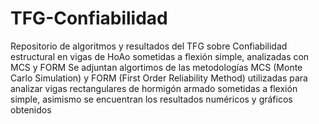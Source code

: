 # TFG-Confiabilidad
Repositorio de algoritmos y resultados del TFG sobre Confiabilidad estructural en vigas de HoAo sometidas a flexión simple, analizadas con MCS y FORM
Se adjuntan algortimos de las metodologías MCS (Monte Carlo Simulation) y FORM (First Order Reliability Method) utilizadas para analizar vigas rectangulares de hormigón armado sometidas a flexión simple, asimismo se encuentran los resultados numéricos y gráficos obtenidos
